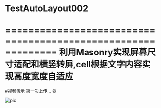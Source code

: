# TestAutoLayout002
=============================================================
利用Masonry实现屏幕尺寸适配和横竖转屏,cell根据文字内容实现高度宽度自适应
=============================================================
#视频演示
第一次上传...
:smile:


![pic](https://cloud.githubusercontent.com/assets/8759050/9378580/291fcd8e-4755-11e5-8ed6-02903198145b.gif)



